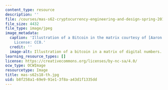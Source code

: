 ```yaml
---
content_type: resource
description: ''
file: /courses/mas-s62-cryptocurrency-engineering-and-design-spring-2018/b8f258a169e991e13f8aa43d1f1335dd_mas-s62s18-th.jpg
file_size: 4432
file_type: image/jpeg
image_metadata:
  caption: 'Illustration of a Bitcoin in the matrix courtesy of [Aaron J. Olson](https://pixabay.com/illustrations/bitcoin-crypto-money-blockchain-3767104/).
    License: CC0.'
  credit: ''
  image-alt: Illustration of a bitcoin in a matrix of digital numbers.
learning_resource_types: []
license: https://creativecommons.org/licenses/by-nc-sa/4.0/
ocw_type: OCWImage
resourcetype: Image
title: mas-s62s18-th.jpg
uid: b8f258a1-69e9-91e1-3f8a-a43d1f1335dd
---
```

